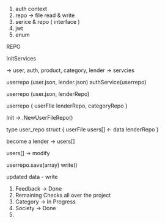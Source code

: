 1. auth context 
2. repo -> file read & write 
3. serice & repo ( interface )
4. jwt 
5. enum


REPO 

InitServices 

-> user, auth, product, category, lender
-> servcies 

userrepo (user.json, lender.json)
authService(userrepo)


userrepo (user.json, lenderRepo)


userrepo {
    userFIle
    lenderRepo,
    categoryRepo
}


<!--  Read & WRITE -->

Init -> .NewUserFileRepo()

type user_repo struct {
    userFile
    users[] <- data
    lenderRepo
}

become a lender -> users[]

users[] -> modify 

userrepo.save(array) write() 

updated data - write 


<!-- REMAINING THINGS -->

1. Feedback -> Done
2. Remaining Checks all over the project 
3. Category -> In Progress
4. Society ->  Done
5.  